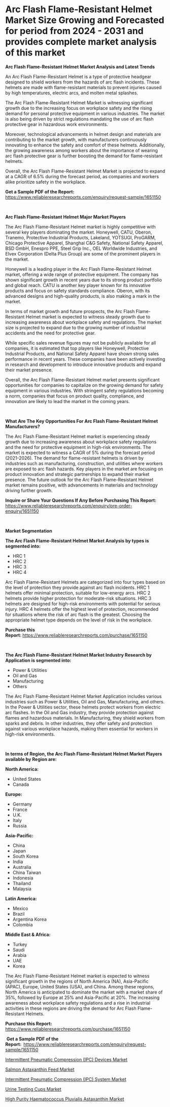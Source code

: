 <p><h1>Arc Flash Flame-Resistant Helmet Market Size Growing and Forecasted for period from 2024 - 2031 and provides complete market analysis of this market</h1></p><p><strong>Arc Flash Flame-Resistant Helmet Market Analysis and Latest Trends</strong></p>
<p><p>An Arc Flash Flame-Resistant Helmet is a type of protective headgear designed to shield workers from the hazards of arc flash incidents. These helmets are made with flame-resistant materials to prevent injuries caused by high temperatures, electric arcs, and molten metal splashes.</p><p>The Arc Flash Flame-Resistant Helmet Market is witnessing significant growth due to the increasing focus on workplace safety and the rising demand for personal protective equipment in various industries. The market is also being driven by strict regulations mandating the use of arc flash protective gear in hazardous work environments.</p><p>Moreover, technological advancements in helmet design and materials are contributing to the market growth, with manufacturers continuously innovating to enhance the safety and comfort of these helmets. Additionally, the growing awareness among workers about the importance of wearing arc flash protective gear is further boosting the demand for flame-resistant helmets.</p><p>Overall, the Arc Flash Flame-Resistant Helmet Market is projected to expand at a CAGR of 6.5% during the forecast period, as companies and workers alike prioritize safety in the workplace.</p></p>
<p><strong>Get a Sample PDF of the Report:&nbsp;</strong> <a href="https://www.reliableresearchreports.com/enquiry/request-sample/1651150">https://www.reliableresearchreports.com/enquiry/request-sample/1651150</a></p>
<p>&nbsp;</p>
<p><strong>Arc Flash Flame-Resistant Helmet Major Market Players</strong></p>
<p><p>The Arc Flash Flame-Resistant Helmet market is highly competitive with several key players dominating the market. Honeywell, CATU, Oberon, Tranemo, Protective Industrial Products, Lakeland, YOTSUGI, ProGARM, Chicago Protective Apparel, Shanghai C&G Safety, National Safety Apparel, BSD GmbH, Enespro PPE, Steel Grip Inc., OEL Worldwide Industries, and Elvex Corporation (Delta Plus Group) are some of the prominent players in the market.</p><p>Honeywell is a leading player in the Arc Flash Flame-Resistant Helmet market, offering a wide range of protective equipment. The company has shown significant growth in recent years due to its strong product portfolio and global reach. CATU is another key player known for its innovative products and focus on safety standards compliance. Oberon, with its advanced designs and high-quality products, is also making a mark in the market.</p><p>In terms of market growth and future prospects, the Arc Flash Flame-Resistant Helmet market is expected to witness steady growth due to increasing awareness about workplace safety and regulations. The market size is projected to expand due to the growing number of industrial accidents and the need for protective gear.</p><p>While specific sales revenue figures may not be publicly available for all companies, it is estimated that top players like Honeywell, Protective Industrial Products, and National Safety Apparel have shown strong sales performance in recent years. These companies have been actively investing in research and development to introduce innovative products and expand their market presence.</p><p>Overall, the Arc Flash Flame-Resistant Helmet market presents significant opportunities for companies to capitalize on the growing demand for safety equipment in various industries. With stringent safety regulations becoming a norm, companies that focus on product quality, compliance, and innovation are likely to lead the market in the coming years.</p></p>
<p>&nbsp;</p>
<p><strong>What Are The Key Opportunities For Arc Flash Flame-Resistant Helmet Manufacturers?</strong></p>
<p><p>The Arc Flash Flame-Resistant Helmet market is experiencing steady growth due to increasing awareness about workplace safety regulations and the need for protective equipment in high-risk environments. The market is expected to witness a CAGR of 5% during the forecast period (2021-2026). The demand for flame-resistant helmets is driven by industries such as manufacturing, construction, and utilities where workers are exposed to arc flash hazards. Key players in the market are focusing on product innovation and strategic partnerships to expand their market presence. The future outlook for the Arc Flash Flame-Resistant Helmet market remains positive, with advancements in materials and technology driving further growth.</p></p>
<p><strong>Inquire or Share Your Questions If Any Before Purchasing This Report:</strong> <a href="https://www.reliableresearchreports.com/enquiry/pre-order-enquiry/1651150">https://www.reliableresearchreports.com/enquiry/pre-order-enquiry/1651150</a></p>
<p>&nbsp;</p>
<p><strong>Market Segmentation</strong></p>
<p><strong>The Arc Flash Flame-Resistant Helmet Market Analysis by types is segmented into:</strong></p>
<p><ul><li>HRC 1</li><li>HRC 2</li><li>HRC 3</li><li>HRC 4</li></ul></p>
<p><p>Arc Flash Flame-Resistant Helmets are categorized into four types based on the level of protection they provide against arc flash incidents. HRC 1 helmets offer minimal protection, suitable for low-energy arcs. HRC 2 helmets provide higher protection for moderate-risk situations. HRC 3 helmets are designed for high-risk environments with potential for serious injury. HRC 4 helmets offer the highest level of protection, recommended for situations where the risk of arc flash is the greatest. Choosing the appropriate helmet type depends on the level of risk in the workplace.</p></p>
<p><strong>Purchase this Report:&nbsp;</strong><a href="https://www.reliableresearchreports.com/purchase/1651150">https://www.reliableresearchreports.com/purchase/1651150</a></p>
<p>&nbsp;</p>
<p><strong>The Arc Flash Flame-Resistant Helmet Market Industry Research by Application is segmented into:</strong></p>
<p><ul><li>Power & Utilities</li><li>Oil and Gas</li><li>Manufacturing</li><li>Others</li></ul></p>
<p><p>The Arc Flash Flame-Resistant Helmet Market Application includes various industries such as Power & Utilities, Oil and Gas, Manufacturing, and others. In the Power & Utilities sector, these helmets protect workers from electric arc flashes. In the Oil and Gas industry, they provide protection against flames and hazardous materials. In Manufacturing, they shield workers from sparks and debris. In other industries, they offer safety and protection against various workplace hazards, making them essential for workers in high-risk environments.</p></p>
<p>&nbsp;</p>
<p><strong>In terms of Region, the Arc Flash Flame-Resistant Helmet Market Players available by Region are:</strong></p>
<p>
    <p> <strong> North America: </strong>
        <ul>
            <li>United States</li>
            <li>Canada</li>
        </ul>
        </p> 
    <p> <strong> Europe: </strong>
        <ul>
            <li>Germany</li>
            <li>France</li>
            <li>U.K.</li>
            <li>Italy</li>
            <li>Russia</li>
        </ul>
        </p> 
    <p> <strong> Asia-Pacific: </strong>
        <ul>
            <li>China</li>
            <li>Japan</li>
            <li>South Korea</li>
            <li>India</li>
            <li>Australia</li>
            <li>China Taiwan</li>
            <li>Indonesia</li>
            <li>Thailand</li>
            <li>Malaysia</li>
        </ul>
        </p> 
    <p> <strong> Latin America: </strong>
        <ul>
            <li>Mexico</li>
            <li>Brazil</li>
            <li>Argentina Korea</li>
            <li>Colombia</li>
        </ul>
        </p> 
    <p> <strong> Middle East & Africa: </strong>
        <ul>
            <li>Turkey</li>
            <li>Saudi</li>
            <li>Arabia</li>
            <li>UAE</li>
            <li>Korea</li>
        </ul>
    </p>
    </p>
<p><p>The Arc Flash Flame-Resistant Helmet market is expected to witness significant growth in the regions of North America (NA), Asia-Pacific (APAC), Europe, United States (USA), and China. Among these regions, North America is anticipated to dominate the market with a market share of 35%, followed by Europe at 25% and Asia-Pacific at 20%. The increasing awareness about workplace safety regulations and a rise in industrial activities in these regions are driving the demand for Arc Flash Flame-Resistant Helmets.</p></p>
<p><strong>Purchase this Report: </strong><a href="https://www.reliableresearchreports.com/purchase/1651150">https://www.reliableresearchreports.com/purchase/1651150</a></p>
<p>&nbsp;<strong>Get a Sample PDF of the Report:&nbsp;&nbsp;</strong><a href="https://www.reliableresearchreports.com/enquiry/request-sample/1651150">https://www.reliableresearchreports.com/enquiry/request-sample/1651150</a></p>
<p><strong></strong></p>
<p><p><a href="https://issuu.com/reportprime-2/docs/intermittent-pneumatic-compression-ipc-devices-mar">Intermittent Pneumatic Compression (IPC) Devices Market</a></p><p><a href="https://github.com/mabutironaldo/Market-Research-Report-List-3/blob/main/salmon-astaxanthin-feed-market.md">Salmon Astaxanthin Feed Market</a></p><p><a href="https://issuu.com/reportprime-2/docs/intermittent-pneumatic-compression-ipc-system-mark">Intermittent Pneumatic Compression (IPC) System Market</a></p><p><a href="https://medium.com/@ashlylowe4544/urine-testing-cups-market-share-evolution-and-market-growth-trends-2024-2031-24f211027908">Urine Testing Cups Market</a></p><p><a href="https://github.com/Paul14Anderson63/Market-Research-Report-List-2/blob/main/high-purity-haematococcus-pluvialis-astaxanthin-market.md">High Purity Haematococcus Pluvialis Astaxanthin Market</a></p></p>